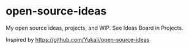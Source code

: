 # open-source-ideas
My open source ideas, projects, and WIP. See Ideas Board in Projects.

Inspired by https://github.com/Yukaii/open-source-ideas

